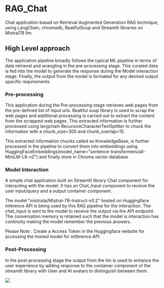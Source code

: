 # RAG_Chat
Chat application based on Retrieval Augmented Generation RAG technique, using LangChain, chromadb, BeatifulSoup and Streamlit libraries on Mistral7B llm. 

## High Level approach
The application pipeline broadly follows the typical ML pipeline in terms of data retrieval and wrangling in the pre-processing stage. This curated data is fed into the model to generate the response during the Model interaction stage. Finally, the output from the model is formated for any desired output specific requirements.

### Pre-processing
This application during the Pre-processing stage retrieves web pages from the pre-defined list of input urls. Beatiful soup library is used to scrap the web pages and additional processing is carried out to extract the content from the scrapped web pages. This extracted information is further processed using langchain RecursiveCharacterTextSplitter to chuck the information with a chunk_size=300 and chunk_overlap=15.

This extracted information chucks called as KnowledgeBase, is further processed in the pipeline to convert them into embeddings using HuggingFaceEmbeddings(model_name="sentence-transformers/all-MiniLM-L6-v2") and finally store in Chroma vector database 

### Model Interaction

A simple chat application built on Streamlit library Chat component for interacting with the model. It has an Chat_Input component to receive the user input/query and a output container component. 

The model "mistralai/Mistral-7B-Instruct-v0.2" hosted on Huggingface inference API is being used by this RAG pipeline for the interaction. The chat_input is sent to the model to receive the output via the API endpoint. The conversation memory is retained such that the model is interaction has continuity making the model remember the previous answers.

Please Note : Create a Access Token in the Huggingface website for accessing the hosted model for intference API.

### Post-Processing

In the post-processing stage the output from the llm is used to enhance the user experience by adding response to the container component of the streamlit library with User and AI avatars to distinguish between them.

[![](https://uohmivykqgnnbiouffke.supabase.co/storage/v1/object/public/landingpage/createdevenv2.svg)](https://console.brev.dev/environment/new?os=k9x5vzgw2&us=9oaswwpei&instance=t3.large-spot&diskStorage=120Gi&region=us-east-1&image=ami-002e20fe52878f8bf)
